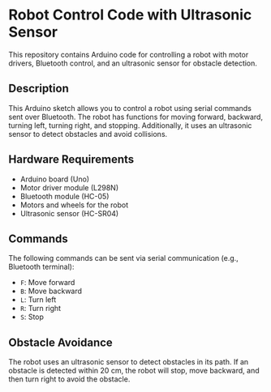 # Robot Control Code with Ultrasonic Sensor

This repository contains Arduino code for controlling a robot with motor drivers, Bluetooth control, and an ultrasonic sensor for obstacle detection.

## Description

This Arduino sketch allows you to control a robot using serial commands sent over Bluetooth. 
The robot has functions for moving forward, backward, turning left, turning right, and stopping. Additionally, it uses an ultrasonic sensor to detect obstacles and avoid collisions.

## Hardware Requirements

- Arduino board (Uno)
- Motor driver module (L298N)
- Bluetooth module (HC-05)
- Motors and wheels for the robot
- Ultrasonic sensor (HC-SR04)

## Commands

The following commands can be sent via serial communication (e.g., Bluetooth terminal):

- `F`: Move forward
- `B`: Move backward
- `L`: Turn left
- `R`: Turn right
- `S`: Stop

## Obstacle Avoidance

The robot uses an ultrasonic sensor to detect obstacles in its path. If an obstacle is detected within 20 cm, the robot will stop, move backward, and then turn right to avoid the obstacle.
